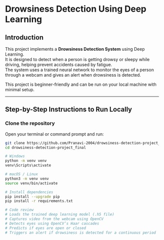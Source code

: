 # Drowsiness Detection Using Deep Learning

## Introduction
This project implements a **Drowsiness Detection System** using Deep Learning.  
It is designed to detect when a person is getting drowsy or sleepy while driving, helping prevent accidents caused by fatigue.  
The system uses a trained neural network to monitor the eyes of a person through a webcam and gives an alert when drowsiness is detected.

This project is beginner-friendly and can be run on your local machine with minimal setup.

---

## Step-by-Step Instructions to Run Locally

###  Clone the repository
Open your terminal or command prompt and run:

```bash
git clone https://github.com/Pranavi-2004/drowsiness-detection-project_final.git
cd drowsiness-detection-project_final

# Windows
python -m venv venv
venv\Scripts\activate

# macOS / Linux
python3 -m venv venv
source venv/bin/activate

# Install dependencies
pip install --upgrade pip
pip install -r requirements.txt

# Code review
# Loads the trained deep learning model (.h5 file)
# Captures video from the webcam using OpenCV
# Detects eyes using OpenCV’s Haar cascades
# Predicts if eyes are open or closed
# Triggers an alert if drowsiness is detected for a continuous period
